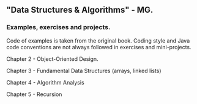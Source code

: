 ## "Data Structures &amp; Algorithms" - MG.

### Examples, exercises and projects.

Code of examples is taken from the original book. 
Coding style and Java code conventions are not always followed in exercises and mini-projects.

Chapter 2 - Object-Oriented Design.

Chapter 3 - Fundamental Data Structures (arrays, linked lists)

Chapter 4 - Algorithm Analysis

Chapter 5 - Recursion

